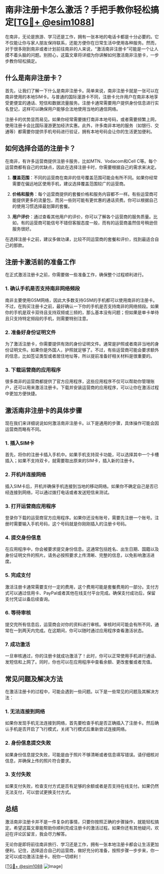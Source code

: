 # 南非注册卡怎么激活？手把手教你轻松搞定[[TG💪+ @esim1088](https://t.me/s/esim1088)]

在南非，无论是旅游、学习还是工作，拥有一张本地的电话卡都是十分必要的。它不仅能让你与家人朋友保持联系，还能方便你在日常生活中使用各种服务。然而，对于很多刚到南非或者计划前往南非的人来说，“激活南非注册卡”可能是一个让人摸不着头脑的问题。别担心，这篇文章将详细为你讲解如何激活南非注册卡，一步步教你轻松搞定。

## 什么是南非注册卡？

首先，让我们了解一下什么是南非注册卡。简单来说，南非注册卡就是一张可以在南非使用的本地SIM卡。与普通的国际漫游卡不同，注册卡允许用户在南非本地享受更便宜的通话、短信和数据流量服务。注册卡通常需要用户提供身份信息进行实名登记，这样可以确保用户能够合法地使用当地的通信网络。

注册卡的优势显而易见。如果你经常需要拨打南非本地号码，或者需要频繁上网，使用注册卡会比国际漫游更加经济实惠。此外，许多南非本地的服务（如银行、交通等）都需要你提供手机号码进行验证，拥有本地号码会让你的生活更加便利。

## 如何选择合适的注册卡？

在南非，有许多运营商提供注册卡服务，比如MTN、Vodacom和Cell C等。每个运营商都有自己的优缺点，因此在选择注册卡时，你需要根据自己的需求来决定。

1. **覆盖范围**：不同的运营商在南非的信号覆盖范围可能会有所不同。如果你经常需要在偏远地区使用手机，建议选择覆盖范围较广的运营商。
   
2. **价格和服务**：每个运营商提供的套餐价格和服务内容都不一样。有些运营商可能提供更多的流量包，而另一些则可能有更优惠的通话资费。你可以根据自己的使用习惯选择最划算的套餐。

3. **用户评价**：通过查看其他用户的评价，你可以了解各个运营商的服务质量。比如，有的运营商可能信号不错但客服态度一般，而有的运营商虽然信号稍逊但服务很好。

在选择注册卡之前，建议多做功课，比较不同运营商的套餐和评价，找到最适合自己的那款。

## 注册卡激活前的准备工作

在正式激活注册卡之前，你需要做一些准备工作，确保整个过程顺利进行。

### 1. 确认手机是否支持南非网络频段

南非主要使用GSM网络，因此大多数支持GSM的手机都可以使用南非的注册卡。不过，在购买注册卡之前，最好确认一下你的手机是否支持南非的网络频段。如果你的手机是双卡双待且支持双频或三频的，那么基本没有问题；但如果是单卡单待且只支持特定频段的手机，则需要特别注意。

### 2. 准备好身份证明文件

为了激活注册卡，你需要提供有效的身份证明文件。通常是护照或者南非当地的身份证明文件。如果你是外国人，护照就足够了。不过，有些运营商可能会要求额外的信息，比如签证类型或者居住地址等，所以提前准备好相关材料是很重要的。

### 3. 下载运营商的应用程序

很多南非的运营商都提供了官方应用程序，这些应用程序不仅可以帮助你管理账户，还可以用来激活注册卡。下载并安装运营商的应用程序，可以让你在激活过程中更加方便快捷。

## 激活南非注册卡的具体步骤

现在我们来详细说说如何激活南非注册卡。以下是通用的步骤，具体操作可能会因运营商而略有不同。

### 1. 插入SIM卡

首先，将你的注册卡插入手机中。如果手机支持双卡功能，可以选择其中一个卡槽插入；如果不支持双卡，就需要取出原来的SIM卡，插入新的注册卡。

### 2. 开机并连接网络

插入SIM卡后，开机并确保手机连接到当地的移动网络。如果你不确定自己是否已经连接到网络，可以通过拨打电话或者发送短信来测试。

### 3. 打开运营商应用程序

登录你下载的运营商官方应用程序。如果你还没有账号，需要先注册一个账号。注册时需要输入手机号码，这个号码就是你刚刚插入的注册卡号码。

### 4. 提交身份信息

在应用程序中，你会被要求提交身份信息。这通常包括姓名、出生日期、国籍以及身份证明文件的照片。请务必按照要求上传清晰、完整的信息，以免影响激活进度。

### 5. 完成支付

激活注册卡通常需要支付一定的费用，这个费用可能是套餐费用的一部分。支付方式可以通过信用卡、PayPal或者其他在线支付平台完成。确保支付成功后，保留支付凭证以备后续查询。

### 6. 等待审核

提交完所有信息后，运营商会对你的资料进行审核。审核时间可能会有所不同，通常在一到两天内完成。在这期间，你可以随时通过应用程序查看激活状态。

### 7. 成功激活

一旦审核通过，你的注册卡就成功激活了！此时，你可以正常使用手机进行通话、发短信和上网了。同时，你也可以在应用程序中查看余额、更改套餐或者充值。

## 常见问题及解决方法

在激活注册卡的过程中，可能会遇到一些问题。以下是一些常见的问题及其解决方法：

### 1. 无法连接到网络

如果你发现手机无法连接到网络，首先要检查手机是否正确插入了注册卡。然后确认手机是否开启了飞行模式，关闭飞行模式后重新尝试连接网络。

### 2. 身份信息提交失败

如果身份信息提交失败，可能是由于照片不够清晰或者信息填写错误。请仔细核对信息，并确保上传的照片符合要求。

### 3. 支付失败

如果支付失败，检查支付方式是否有足够的余额或者是否支持在线支付。如果仍然无法支付，可以尝试更换支付方式。

## 总结

激活南非注册卡并不是一件复杂的事情，只要你按照正确的步骤操作，就能轻松搞定。希望这篇文章能帮助你顺利完成注册卡的激活过程。如果你还有其他疑问，欢迎在评论区留言，我会尽力解答。

无论你是即将前往南非旅行、学习还是工作，拥有一张本地注册卡都会让生活更加便利。记住，选择适合自己的运营商，做好充分的准备，按照步骤一步步来，你一定可以成功激活注册卡。祝你一切顺利！

[[TG💪+ @esim1088](https://t.me/s/esim1088) ![Image](https://i.postimg.cc/4NQfJmqS/Snipaste-2025-05-13-00-14-12.png)]